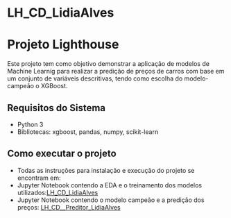 # LH_CD_LidiaAlves
# Projeto Lighthouse
Este projeto tem como objetivo demonstrar a aplicação de modelos de Machine Learnig para realizar a predição de preços de carros com base em um conjunto de variáveis descritivas, tendo como escolha do modelo-campeão o XGBoost.
## Requisitos do Sistema

- Python 3
- Bibliotecas: xgboost, pandas, numpy, scikit-learn
## Como executar o projeto

- Todas as instruções para instalação e execução do projeto se encontram em:
- Jupyter Notebook contendo a EDA e o treinamento dos modelos utilizados:[LH_CD_LidiaAlves](https://github.com/Lidialia/LH_CD_LidiaAlves/LH_CD_LidiaAlves.ipynb)
- Jupyter Notebook contendo o modelo campeão e a predição dos preços: [LH_CD__Preditor_LidiaAlves](https://github.com/Lidialia/LH_CD_LidiaAlves/LH_CD__Preditor_LidiaAlves.ipynb)


